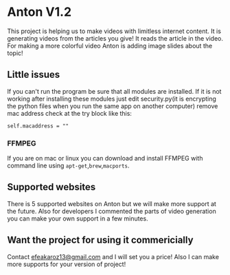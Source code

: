 # Anton V1.2
 
This project is helping us to make videos with limitless internet content. It is generating videos from the articles you give! It reads the article in the video. For making a more colorful video Anton is adding image slides about the topic!
## Little issues
If you can't run the program be sure that all modules are installed. If it is not working after installing these modules just edit security.py(it is encrypting the python files when you run the same app on another computer) remove mac address check at the try block like this:
```
self.macaddress = ""
```
### FFMPEG
If you are on mac or linux you can download and install FFMPEG with command line using ```apt-get```,```brew```,```macports```.

## Supported websites
There is 5 supported websites on Anton but we will make more support at the future. Also for developers I commented the parts of video generation you can make your own support in a few minutes.

## Want the project for using it commericially
Contact efeakaroz13@gmail.com and I will set you a price! Also I can make more supports for your version of project!
